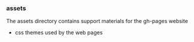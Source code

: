 ### assets

The assets directory contains support materials for the gh-pages website

- css themes used by the web pages 


